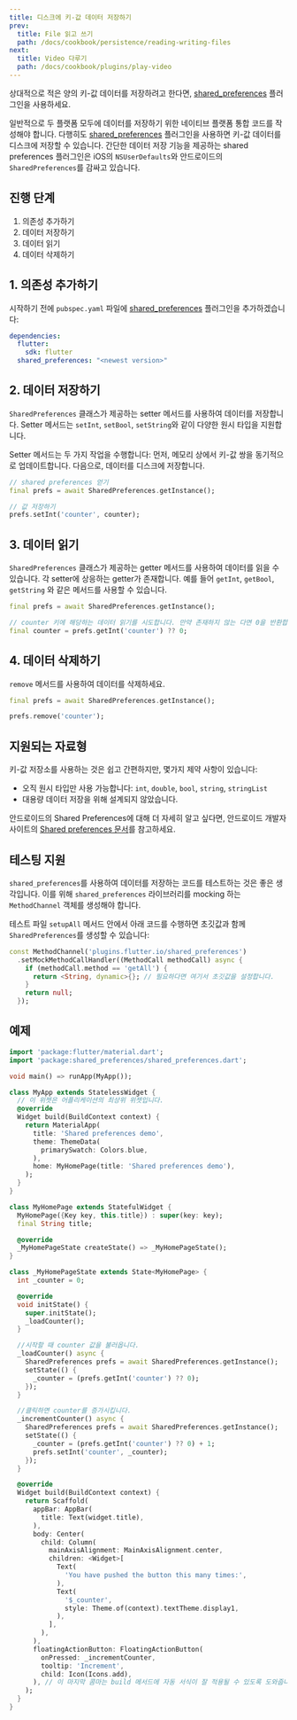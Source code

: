 ```yaml
---
title: 디스크에 키-값 데이터 저장하기
prev:
  title: File 읽고 쓰기
  path: /docs/cookbook/persistence/reading-writing-files
next:
  title: Video 다루기
  path: /docs/cookbook/plugins/play-video
---
```


상대적으로 적은 양의 키-값 데이터를 저장하려고 한다면, 
[shared_preferences]({{site.pub}}/packages/shared_preferences) 플러그인을 
사용하세요.

일반적으로 두 플랫폼 모두에 데이터를 저장하기 위한 네이티브 플랫폼 통합 코드를 작성해야
합니다. 다행히도 [shared_preferences]({{site.pub-pkg}}/shared_preferences) 플러그인을
사용하면 키-값 데이터를 디스크에 저장할 수 있습니다. 간단한 데이터 저장 기능을 제공하는
shared preferences 플러그인은 iOS의 `NSUserDefaults`와 안드로이드의 
`SharedPreferences`를 감싸고 있습니다.

## 진행 단계

  1. 의존성 추가하기
  2. 데이터 저장하기
  3. 데이터 읽기
  4. 데이터 삭제하기

## 1. 의존성 추가하기

시작하기 전에 `pubspec.yaml` 파일에 
[shared_preferences]({{site.pub-pkg}}/shared_preferences) 플러그인을 추가하겠습니다:

```yaml
dependencies:
  flutter:
    sdk: flutter
  shared_preferences: "<newest version>"
```

## 2. 데이터 저장하기

`SharedPreferences` 클래스가 제공하는 setter 메서드를 사용하여 데이터를 저장합니다.
Setter 메서드는 `setInt`, `setBool`, `setString`와 같이 다양한 원시 타입을 지원합니다.

Setter 메서드는 두 가지 작업을 수행합니다: 먼저, 메모리 상에서 키-값 쌍을 동기적으로
업데이트합니다. 다음으로, 데이터를 디스크에 저장합니다.

<!-- skip -->
```dart
// shared preferences 얻기
final prefs = await SharedPreferences.getInstance();

// 값 저장하기
prefs.setInt('counter', counter);
```

## 3. 데이터 읽기

`SharedPreferences` 클래스가 제공하는 getter 메서드를 사용하여 데이터를 읽을 수
있습니다. 각 setter에 상응하는 getter가 존재합니다. 예를 들어 `getInt`, `getBool`, 
`getString` 와 같은 메서드를 사용할 수 있습니다.

<!-- skip -->
```dart
final prefs = await SharedPreferences.getInstance();

// counter 키에 해당하는 데이터 읽기를 시도합니다. 만약 존재하지 않는 다면 0을 반환합니다.
final counter = prefs.getInt('counter') ?? 0;
```

## 4. 데이터 삭제하기

`remove` 메서드를 사용하여 데이터를 삭제하세요.

<!-- skip -->
```dart
final prefs = await SharedPreferences.getInstance();

prefs.remove('counter');
```

## 지원되는 자료형

키-값 저장소를 사용하는 것은 쉽고 간편하지만, 몇가지 제약 사항이 있습니다:

* 오직 원시 타입만 사용 가능합니다: `int`, `double`, `bool`, `string`, `stringList`
* 대용량 데이터 저장을 위해 설계되지 않았습니다.

안드로이드의 Shared Preferences에 대해 더 자세히 알고 싶다면, 안드로이드 개발자 사이트의
[Shared preferences 문서]({{site.android-dev}}/guide/topics/data/data-storage#pref)를
참고하세요.

## 테스팅 지원

`shared_preferences`를 사용하여 데이터를 저장하는 코드를 테스트하는 것은
좋은 생각입니다. 이를 위해 `shared_preferences` 라이브러리를 mocking 하는
`MethodChannel` 객체를 생성해야 합니다.

테스트 파일 `setupAll` 메서드 안에서 아래 코드를 수행하면 초깃값과 함께 
`SharedPreferences`를 생성할 수 있습니다:

<!-- skip -->
```dart
const MethodChannel('plugins.flutter.io/shared_preferences')
  .setMockMethodCallHandler((MethodCall methodCall) async {
    if (methodCall.method == 'getAll') {
      return <String, dynamic>{}; // 필요하다면 여기서 초깃값을 설정합니다.
    }
    return null;
  });
```

## 예제

```dart
import 'package:flutter/material.dart';
import 'package:shared_preferences/shared_preferences.dart';

void main() => runApp(MyApp());

class MyApp extends StatelessWidget {
  // 이 위젯은 어플리케이션의 최상위 위젯입니다.
  @override
  Widget build(BuildContext context) {
    return MaterialApp(
      title: 'Shared preferences demo',
      theme: ThemeData(
        primarySwatch: Colors.blue,
      ),
      home: MyHomePage(title: 'Shared preferences demo'),
    );
  }
}

class MyHomePage extends StatefulWidget {
  MyHomePage({Key key, this.title}) : super(key: key);
  final String title;

  @override
  _MyHomePageState createState() => _MyHomePageState();
}

class _MyHomePageState extends State<MyHomePage> {
  int _counter = 0;

  @override
  void initState() {
    super.initState();
    _loadCounter();
  }

  //시작할 때 counter 값을 불러옵니다.
  _loadCounter() async {
    SharedPreferences prefs = await SharedPreferences.getInstance();
    setState(() {
      _counter = (prefs.getInt('counter') ?? 0);
    });
  }

  //클릭하면 counter를 증가시킵니다.
  _incrementCounter() async {
    SharedPreferences prefs = await SharedPreferences.getInstance();
    setState(() {
      _counter = (prefs.getInt('counter') ?? 0) + 1;
      prefs.setInt('counter', _counter);
    });
  }

  @override
  Widget build(BuildContext context) {
    return Scaffold(
      appBar: AppBar(
        title: Text(widget.title),
      ),
      body: Center(
        child: Column(
          mainAxisAlignment: MainAxisAlignment.center,
          children: <Widget>[
            Text(
              'You have pushed the button this many times:',
            ),
            Text(
              '$_counter',
              style: Theme.of(context).textTheme.display1,
            ),
          ],
        ),
      ),
      floatingActionButton: FloatingActionButton(
        onPressed: _incrementCounter,
        tooltip: 'Increment',
        child: Icon(Icons.add),
      ), // 이 마지막 콤마는 build 메서드에 자동 서식이 잘 적용될 수 있도록 도와줍니다.
    );
  }
}
```
